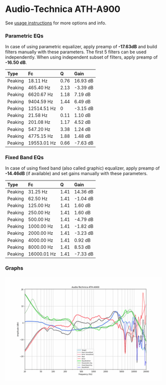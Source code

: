 # Audio-Technica ATH-A900
See [usage instructions](https://github.com/jaakkopasanen/AutoEq#usage) for more options and info.

### Parametric EQs
In case of using parametric equalizer, apply preamp of **-17.63dB** and build filters manually
with these parameters. The first 5 filters can be used independently.
When using independent subset of filters, apply preamp of **-16.50 dB**.

| Type    | Fc          |    Q | Gain     |
|:--------|:------------|:-----|:---------|
| Peaking | 18.11 Hz    | 0.76 | 16.93 dB |
| Peaking | 465.40 Hz   | 2.13 | -3.39 dB |
| Peaking | 6620.67 Hz  | 1.18 | 7.19 dB  |
| Peaking | 9404.59 Hz  | 1.44 | 6.49 dB  |
| Peaking | 12514.51 Hz | 0    | -3.15 dB |
| Peaking | 21.58 Hz    | 0.11 | 1.10 dB  |
| Peaking | 201.08 Hz   | 1.17 | 4.52 dB  |
| Peaking | 547.20 Hz   | 3.38 | 1.24 dB  |
| Peaking | 4775.15 Hz  | 1.88 | 1.48 dB  |
| Peaking | 19553.01 Hz | 0.66 | -7.63 dB |

### Fixed Band EQs
In case of using fixed band (also called graphic) equalizer, apply preamp of **-14.46dB**
(if available) and set gains manually with these parameters.

| Type    | Fc          |    Q | Gain     |
|:--------|:------------|:-----|:---------|
| Peaking | 31.25 Hz    | 1.41 | 14.36 dB |
| Peaking | 62.50 Hz    | 1.41 | -1.04 dB |
| Peaking | 125.00 Hz   | 1.41 | 1.60 dB  |
| Peaking | 250.00 Hz   | 1.41 | 1.60 dB  |
| Peaking | 500.00 Hz   | 1.41 | -4.79 dB |
| Peaking | 1000.00 Hz  | 1.41 | -1.82 dB |
| Peaking | 2000.00 Hz  | 1.41 | -3.23 dB |
| Peaking | 4000.00 Hz  | 1.41 | 0.92 dB  |
| Peaking | 8000.00 Hz  | 1.41 | 8.53 dB  |
| Peaking | 16000.01 Hz | 1.41 | -7.33 dB |

### Graphs
![](./Audio-Technica%20ATH-A900.png)